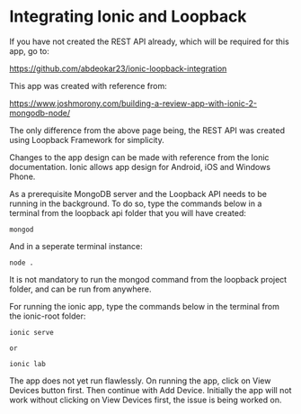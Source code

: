 
# Integrating Ionic and Loopback


If you have not created the REST API already, which will be required for this app, go to:

https://github.com/abdeokar23/ionic-loopback-integration

This app was created with reference from:

https://www.joshmorony.com/building-a-review-app-with-ionic-2-mongodb-node/

The only difference from the above page being, the REST API was created using Loopback Framework for simplicity.

Changes to the app design can be made with reference from the Ionic documentation. Ionic allows app design for Android, iOS and Windows Phone.

As a prerequisite MongoDB server and the Loopback API needs to be running in the background. To do so, type the commands below in a terminal from the loopback api folder that you will have created:

	mongod

And in a seperate terminal instance:

	node .

It is not mandatory to run the mongod command from the loopback project folder, and can be run from anywhere.

For running the ionic app, type the commands below in the terminal from the ionic-root folder:

	ionic serve

	or

	ionic lab

The app does not yet run flawlessly. On running the app, click on View Devices button first. Then continue with Add Device. Initially the app will not work without clicking on View Devices first, the issue is being worked on.
